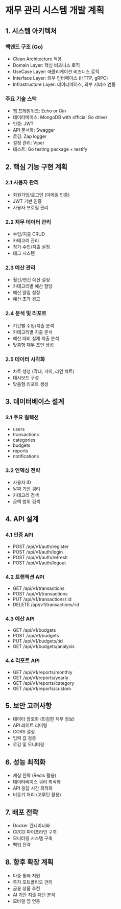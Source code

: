 # 재무 관리 시스템 개발 계획

## 1. 시스템 아키텍처
### 백엔드 구조 (Go)
- Clean Architecture 적용
- Domain Layer: 핵심 비즈니스 로직
- UseCase Layer: 애플리케이션 비즈니스 로직
- Interface Layer: 외부 인터페이스 (HTTP, gRPC)
- Infrastructure Layer: 데이터베이스, 외부 서비스 연동

### 주요 기술 스택
- 웹 프레임워크: Echo or Gin
- 데이터베이스: MongoDB with official Go driver
- 인증: JWT
- API 문서화: Swagger
- 로깅: Zap logger
- 설정 관리: Viper
- 테스트: Go testing package + testify

## 2. 핵심 기능 구현 계획

### 2.1 사용자 관리
- 회원가입/로그인 (이메일 인증)
- JWT 기반 인증
- 사용자 프로필 관리

### 2.2 재무 데이터 관리
- 수입/지출 CRUD
- 카테고리 관리
- 정기 수입/지출 설정
- 태그 시스템

### 2.3 예산 관리
- 월간/연간 예산 설정
- 카테고리별 예산 할당
- 예산 알림 설정
- 예산 초과 경고

### 2.4 분석 및 리포트
- 기간별 수입/지출 분석
- 카테고리별 지출 분석
- 예산 대비 실제 지출 분석
- 맞춤형 재무 조언 생성

### 2.5 데이터 시각화
- 차트 생성 (막대, 파이, 라인 차트)
- 대시보드 구성
- 맞춤형 리포트 생성

## 3. 데이터베이스 설계

### 3.1 주요 컬렉션
- users
- transactions
- categories
- budgets
- reports
- notifications

### 3.2 인덱싱 전략
- 사용자 ID
- 날짜 기반 쿼리
- 카테고리 검색
- 금액 범위 검색

## 4. API 설계

### 4.1 인증 API
- POST /api/v1/auth/register
- POST /api/v1/auth/login
- POST /api/v1/auth/refresh
- POST /api/v1/auth/logout

### 4.2 트랜잭션 API
- GET /api/v1/transactions
- POST /api/v1/transactions
- PUT /api/v1/transactions/:id
- DELETE /api/v1/transactions/:id

### 4.3 예산 API
- GET /api/v1/budgets
- POST /api/v1/budgets
- PUT /api/v1/budgets/:id
- GET /api/v1/budgets/analysis

### 4.4 리포트 API
- GET /api/v1/reports/monthly
- GET /api/v1/reports/yearly
- GET /api/v1/reports/category
- GET /api/v1/reports/custom

## 5. 보안 고려사항
- 데이터 암호화 (민감한 재무 정보)
- API 레이트 리미팅
- CORS 설정
- 입력 값 검증
- 로깅 및 모니터링

## 6. 성능 최적화
- 캐싱 전략 (Redis 활용)
- 데이터베이스 쿼리 최적화
- API 응답 시간 최적화
- 비동기 처리 (고루틴 활용)

## 7. 배포 전략
- Docker 컨테이너화
- CI/CD 파이프라인 구축
- 모니터링 시스템 구축
- 백업 전략

## 8. 향후 확장 계획
- 다중 통화 지원
- 투자 포트폴리오 관리
- 금융 상품 추천
- AI 기반 지출 패턴 분석
- 모바일 앱 연동 
